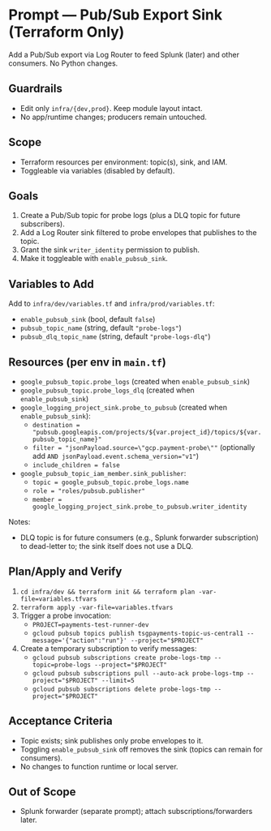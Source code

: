 # Prompt — Pub/Sub Export Sink (Terraform Only)

Add a Pub/Sub export via Log Router to feed Splunk (later) and other consumers. No Python changes.

## Guardrails
- Edit only `infra/{dev,prod}`. Keep module layout intact.
- No app/runtime changes; producers remain untouched.

## Scope
- Terraform resources per environment: topic(s), sink, and IAM.
- Toggleable via variables (disabled by default).

## Goals
1. Create a Pub/Sub topic for probe logs (plus a DLQ topic for future subscribers).
2. Add a Log Router sink filtered to probe envelopes that publishes to the topic.
3. Grant the sink `writer_identity` permission to publish.
4. Make it toggleable with `enable_pubsub_sink`.

## Variables to Add
Add to `infra/dev/variables.tf` and `infra/prod/variables.tf`:
- `enable_pubsub_sink` (bool, default `false`)
- `pubsub_topic_name` (string, default `"probe-logs"`)
- `pubsub_dlq_topic_name` (string, default `"probe-logs-dlq"`)

## Resources (per env in `main.tf`)
- `google_pubsub_topic.probe_logs` (created when `enable_pubsub_sink`)
- `google_pubsub_topic.probe_logs_dlq` (created when `enable_pubsub_sink`)
- `google_logging_project_sink.probe_to_pubsub` (created when `enable_pubsub_sink`):
  - `destination = "pubsub.googleapis.com/projects/${var.project_id}/topics/${var.pubsub_topic_name}"`
  - `filter = "jsonPayload.source=\"gcp.payment-probe\""` (optionally add `AND jsonPayload.event.schema_version="v1"`)
  - `include_children = false`
- `google_pubsub_topic_iam_member.sink_publisher`:
  - `topic = google_pubsub_topic.probe_logs.name`
  - `role = "roles/pubsub.publisher"`
  - `member = google_logging_project_sink.probe_to_pubsub.writer_identity`

Notes:
- DLQ topic is for future consumers (e.g., Splunk forwarder subscription) to dead-letter to; the sink itself does not use a DLQ.

## Plan/Apply and Verify
1. `cd infra/dev && terraform init && terraform plan -var-file=variables.tfvars`
2. `terraform apply -var-file=variables.tfvars`
3. Trigger a probe invocation:
   - `PROJECT=payments-test-runner-dev`
   - `gcloud pubsub topics publish tsgpayments-topic-us-central1 --message='{"action":"run"}' --project="$PROJECT"`
4. Create a temporary subscription to verify messages:
   - `gcloud pubsub subscriptions create probe-logs-tmp --topic=probe-logs --project="$PROJECT"`
   - `gcloud pubsub subscriptions pull --auto-ack probe-logs-tmp --project="$PROJECT" --limit=5`
   - `gcloud pubsub subscriptions delete probe-logs-tmp --project="$PROJECT"`

## Acceptance Criteria
- Topic exists; sink publishes only probe envelopes to it.
- Toggling `enable_pubsub_sink` off removes the sink (topics can remain for consumers).
- No changes to function runtime or local server.

## Out of Scope
- Splunk forwarder (separate prompt); attach subscriptions/forwarders later.
